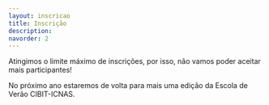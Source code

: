 ```yaml
---
layout: inscricao
title: Inscrição
description: 
navorder: 2
---
```


Atingimos o limite máximo de inscrições, por isso, não vamos poder aceitar mais participantes!

No próximo ano estaremos de volta para mais uma edição da Escola de Verão CIBIT-ICNAS.


<p></br></p>



























